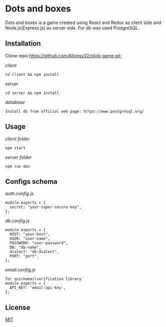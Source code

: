 # Dots and boxes

Dots and boxes is a game created using React and Redux as client side and Node.js(Express.js) as server side.
For db was used PostgreSQL. 

## Installation

Clone repo https://github.com/Allonsy22/stick-game.git;

_client_
```
cd client && npm install
```
_server_
```
cd server && npm install
```
_database_
```
Install db from official web page: https://www.postgresql.org/
```
## Usage
_client folder_
```
npm start
```
_server folder_
```
npm run dev
```

## Configs schema
_auth.config.js_
```
module.exports = {
  secret: "your-super-secure-key",
};
```
_db.config.js_
```
module.exports = {
  HOST: "your-host",
  USER: "user-name",
  PASSWORD: "user-password",
  DB: "db-name",
  dialect: "db-dialect",
  PORT: "port",
};
```

_email.config.js_
```
for quickemailverification library
module.exports = {
  API_KEY: 'email-api-key',
};
```

## License
[MIT](https://choosealicense.com/licenses/mit/)